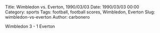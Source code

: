 Title: Wimbledon vs. Everton, 1990/03/03
Date: 1990/03/03 00:00
Category: sports
Tags: football, football scores, Wimbledon, Everton
Slug: wimbledon-vs-everton
Author: carbonero


Wimbledon 3 - 1 Everton
